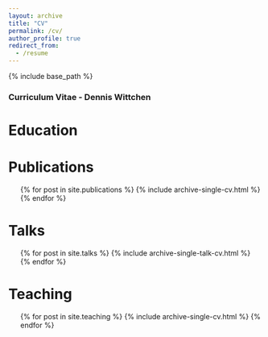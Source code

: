 ```yaml
---
layout: archive
title: "CV"
permalink: /cv/
author_profile: true
redirect_from:
  - /resume
---
```


{% include base_path %}

### Curriculum Vitae - Dennis Wittchen


Education
======




Publications
======
  <ul>{% for post in site.publications %}
    {% include archive-single-cv.html %}
  {% endfor %}</ul>
  
Talks
======
  <ul>{% for post in site.talks %}
    {% include archive-single-talk-cv.html %}
  {% endfor %}</ul>
  
Teaching
======
  <ul>{% for post in site.teaching %}
    {% include archive-single-cv.html %}
  {% endfor %}</ul>
